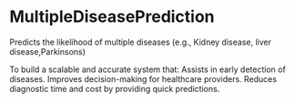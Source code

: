 # MultipleDiseasePrediction
Predicts the likelihood of multiple diseases (e.g., Kidney disease, liver disease,Parkinsons)

To build a scalable and accurate system that:
Assists in early detection of diseases.
Improves decision-making for healthcare providers.
Reduces diagnostic time and cost by providing quick predictions.

